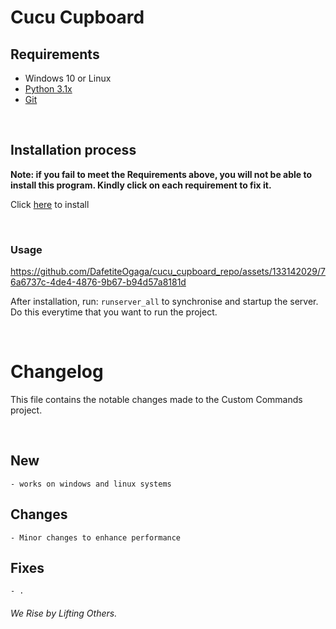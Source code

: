 # Cucu Cupboard

## Requirements
- Windows 10 or Linux
- [Python 3.1x](https://github.com/DafetiteOgaga/py_and_git_installations_for_win)
- [Git](https://github.com/DafetiteOgaga/py_and_git_installations_for_win)

<br>

## Installation process

**Note: if you fail to meet the Requirements above, you will not be able to install this program. Kindly click on each requirement to fix it.**

Click [here](https://github.com/DafetiteOgaga/py_and_git_installations_for_win) to install

<br>

### Usage
https://github.com/DafetiteOgaga/cucu_cupboard_repo/assets/133142029/76a6737c-4de4-4876-9b67-b94d57a8181d

After installation, run: `runserver_all` to synchronise and startup the server. Do this everytime that you want to run the project.

<br>

# Changelog
This file contains the notable changes made to the Custom Commands project.

<br>

## New
	- works on windows and linux systems


## Changes
	- Minor changes to enhance performance


## Fixes
	- .




###### We Rise by Lifting Others.
